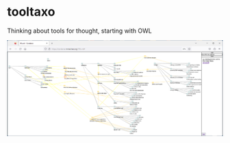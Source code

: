 # tooltaxo
Thinking about tools for thought, starting with OWL

<a href="https://condensr.mmelcher.org/?tft.xml"><img src="https://github.com/x28de/tooltaxo/blob/main/screenshot.png" title="Screenshot. Click for interactive map."></a>
